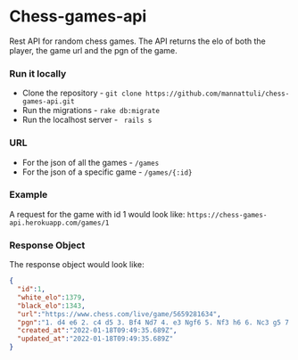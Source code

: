 # Chess-games-api

Rest API for random chess games.
The API returns the elo of both the player, the game url and the pgn of the game.

### Run it locally 
* Clone the repository -
``` git clone https://github.com/mannattuli/chess-games-api.git ```
* Run the migrations -
``` rake db:migrate ```
* Run the localhost server -
``` rails s```

### URL
* For the json of all the games - ``` /games ```
* For the json of a specific game - ``` /games/{:id} ```

### Example
A request for the game with id 1 would look like: 
``` https://chess-games-api.herokuapp.com/games/1 ```

### Response Object
The response object would look like:
```json
{
  "id":1,
  "white_elo":1379,
  "black_elo":1343,
  "url":"https://www.chess.com/live/game/5659281634",
  "pgn":"1. d4 e6 2. c4 d5 3. Bf4 Nd7 4. e3 Ngf6 5. Nf3 h6 6. Nc3 g5 7. Bg3 Bb4 8. cxd5 Bxc3+ 9. bxc3 Nxd5 10. c4 N5b6 11. Ne5 Qe7 12. c5 Nd5 13. Qa4 c6 14. Bd3 b5 15. Qc2 Nb4 16. Qc3 Nxd3+ 17. Qxd3 Qf6 18. Nxc6 Bb7 19. Qxb5 Bxc6 20. Qxc6 Rd8 21. Bd6 e5 22. Bxe5 Qxc6 23. Bxh8 f6 24. O-O Kf7 25. Rac1 Rxh8 26. Rfd1 Qd5 27. c6 Nb6 28. c7 Rc8 29. Rc5 Qd6 30. Rdc1 Kg6 31. Rc6 Qd5 32. R1c5 Qxa2 33. h3 Qb1+ 34. Rc1 Qe4 35. R1c3 Nd5 36. f3 1-0",
  "created_at":"2022-01-18T09:49:35.689Z",
  "updated_at":"2022-01-18T09:49:35.689Z"
}
```
